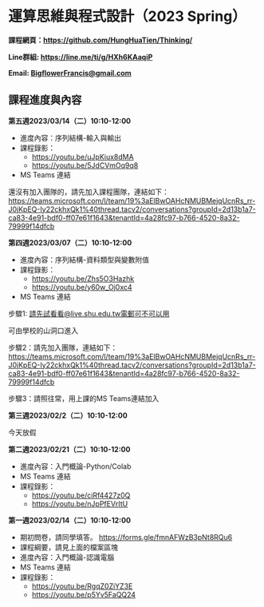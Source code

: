 # 運算思維與程式設計（2023 Spring）

**課程網頁：https://github.com/HungHuaTien/Thinking/**

**Line群組: https://line.me/ti/g/HXh6KAaqiP**

**Email: BigflowerFrancis@gmail.com**

## 課程進度與內容

**第五週2023/03/14（二）10:10-12:00**

- 進度內容：序列結構-輸入與輸出
- 課程錄影：
  - https://youtu.be/uJpKiux8dMA
  - https://youtu.be/5JdCVmOq9q8
- MS Teams 連結 

還沒有加入團隊的，請先加入課程團隊，連結如下：
https://teams.microsoft.com/l/team/19%3aElBwOAHcNMUBMejqUcnRs_rr-J0jKpEQ-Iy22ckhxQk1%40thread.tacv2/conversations?groupId=2d13b1a7-ca83-4e91-bdf0-ff07e61f1643&tenantId=4a28fc97-b766-4520-8a32-79999f14dfcb


**第四週2023/03/07（二）10:10-12:00**

- 進度內容：序列結構-資料類型與變數附值
- 課程錄影：
  - https://youtu.be/Zhs5O3Hazhk
  - https://youtu.be/y60w_Oj0xc4
- MS Teams 連結 

步驟1: 請先試看看@live.shu.edu.tw電郵可不可以用

可由學校的山洞口進入

步驟2：請先加入團隊，連結如下：
https://teams.microsoft.com/l/team/19%3aElBwOAHcNMUBMejqUcnRs_rr-J0jKpEQ-Iy22ckhxQk1%40thread.tacv2/conversations?groupId=2d13b1a7-ca83-4e91-bdf0-ff07e61f1643&tenantId=4a28fc97-b766-4520-8a32-79999f14dfcb

步驟3：請照往常，用上課的MS Teams連結加入

**第三週2023/02/2（二）10:10-12:00**

今天放假

**第二週2023/02/21（二）10:10-12:00**

- 進度內容：入門概論-Python/Colab
- MS Teams 連結
- 課程錄影：
  - https://youtu.be/ciRf4427z0Q
  - https://youtu.be/nJpPfEVrItU


**第一週2023/02/14（二）10:10-12:00**

- 期初問卷，請同學填答。 https://forms.gle/fmnAFWzB3pNt8RQu6
- 課程綱要，請見上面的檔案區塊
- 進度內容：入門概論-認識電腦
- MS Teams 連結
- 課程錄影：
  - https://youtu.be/RgqZ0ZiYZ3E         
  - https://youtu.be/p5Yv5FaQQ24
           





